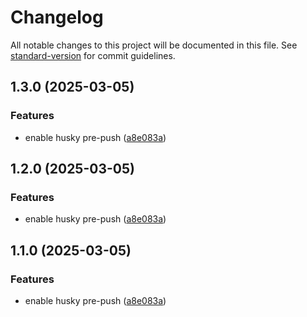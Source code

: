 # Changelog

All notable changes to this project will be documented in this file. See [standard-version](https://github.com/conventional-changelog/standard-version) for commit guidelines.

## 1.3.0 (2025-03-05)


### Features

* enable husky pre-push ([a8e083a](https://github.com/okarachidera/FastCache/commit/a8e083a5fd5eb750f475ea886f70b5396385074c))

## 1.2.0 (2025-03-05)


### Features

* enable husky pre-push ([a8e083a](https://github.com/okarachidera/FastCache/commit/a8e083a5fd5eb750f475ea886f70b5396385074c))

## 1.1.0 (2025-03-05)


### Features

* enable husky pre-push ([a8e083a](https://github.com/okarachidera/FastCache/commit/a8e083a5fd5eb750f475ea886f70b5396385074c))
